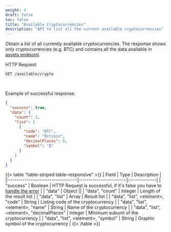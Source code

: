 ```yaml
---
weight: 4
draft: false
toc: false
title: "Available Cryptocurrencies"
description: "API to list all the current available cryptocurrencies"
---
```


Obtain a list of all currently available cryptocurrencies.
The response shows only cryptocurrencies (e.g. BTC) and contains all the data available in
[assets endpoint](/docs/live/availability/available/).

HTTP Request:
```
GET /available/crypto
```

<br>

Example of successful response:
```json
{
  "success": true,
  "data": {
    "count": 1,
    "list": [
      {
        "code": "BTC",
        "name": "Bitcoin",
        "decimalPlaces": 8,
        "symbol": "₿"
      }
    ]
  }
}
```

{{< table "table-striped table-responsive" >}}
|      Field                        |   Type                 |  Description |
|:---------------------------------:|:----------------------:|:-------------|
| "success"                         | Boolean                | HTTP Request is successful, if it's false you have to [handle the error](/docs/quickstart/errors/) |
| "data"                            | Object                 ||
| "data", "count"                   | Integer                | Length of the result list |
| "data", "list"                    | Array                  | Result list |
| "data", "list", \<element\>, "code" | String               | Listing code of the cryptocurrency |
| "data", "list", \<element\>, "name" | String               | Name of the cryptocurrency |
| "data", "list", \<element\>, "decimalPlaces" | Integer     | Minimum subunit of the cryptocurrency |
| "data", "list", \<element\>, "symbol" | String             | Graphic symbol of the cryptocurrency |
{{< /table >}}
